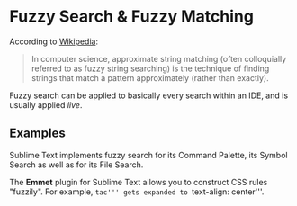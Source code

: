 # Fuzzy Search & Fuzzy Matching

According to [Wikipedia](http://en.wikipedia.org/wiki/Fuzzy_search):

> In computer science, approximate string matching (often colloquially referred to as fuzzy string searching) is the technique of finding strings that match a pattern approximately (rather than exactly).

Fuzzy search can be applied to basically every search within an IDE, and is usually applied *live*.

## Examples

Sublime Text implements fuzzy search for its Command Palette, its Symbol Search as well as for its File Search.

The **Emmet** plugin for Sublime Text allows you to construct CSS rules "fuzzily". For example, ```tac''' gets expanded to ```text-align: center'''.

